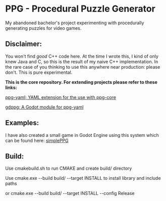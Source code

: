 

# PPG - Procedural Puzzle Generator

My abandoned bachelor's project experimenting with procedurally generating puzzles for video games.

## Disclaimer:

You won't find _good_ C++ code here. At the time I wrote this, I kind of only knew Java and C, so this is the result of my naive C++ implementation.
In the rare case of you thinking to use this anywhere near production: please don't.
This is pure experimental.

__This is the core repository. For extending projects please refer to these links:__

[ppg-yaml; YAML extension for the use with ppg-core](https://github.com/dAmihl/ppg-yaml)

[gdppg; A Godot module for ppg-yaml](https://github.com/dAmihl/gdppg)

## Examples:


I have also created a small game in Godot Engine using this system which can be found here: [simplePPG](https://github.com/dAmihl/simplePPG)

## Build:

Use cmakebuild.sh to run CMAKE and create build/ directory

Use cmake.exe --build build/ --target INSTALL to install library and include paths

or cmake.exe --build build/ --target INSTALL --config Release
